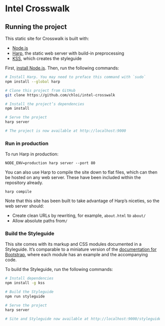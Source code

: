 # Intel Crosswalk

## Running the project

This static site for Crosswalk is built with:

- [Node.js](http://nodejs.org)
- [Harp](http://harpjs.com), the static web server with build-in preprocessing
- [KSS](https://github.com/kss-node/kss-node), which creates the styleguide

First, [install Node.js](http://nodejs.org). Then, run the following commands:

```sh
# Install Harp. You may need to preface this command with `sudo`
npm install --global harp

# Clone this project from GitHub
git clone https://github.com/chloi/intel-crosswalk

# Install the project’s dependencies
npm install

# Serve the project
harp server

# The project is now available at http://localhost:9000
```

### Run in production

To run Harp in production:

```
NODE_ENV=production harp server --port 80
```

You can also use Harp to compile the site down to flat files, which can then be
hosted on any web server. These have been included within the repository already.


```
harp compile
```

Note that this site has been built to take advantage of Harp’s niceties, so the
web server should:

- Create clean URLs by rewriting, for example, `about.html` to `about/`
- Allow absolute paths from`/`

### Build the Styleguide

This site comes with its markup and CSS modules documented in a Styleguide. It’s comparable to a miniature version of the [documentation for Bootstrap](http://getbootstrap.com/css/), where each module has an example and the accompanying code.

To build the Styleguide, run the following commands:

```sh
# Install dependencies
npm install -g kss

# Build the Styleguide
npm run styleguide

# Serve the project
harp server

# Site and Styleguide now available at http://localhost:9000/styleguide
```
